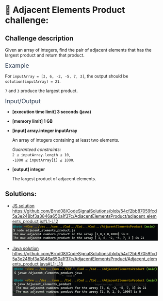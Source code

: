 # :large_blue_diamond: Adjacent Elements Product challenge:

## Challenge description
<div class="markdown -arial"><p>Given an array of integers, find the pair of adjacent elements that has the largest product and return that product.</p>
<p><span class="markdown--header" style="color:#2b3b52;font-size:1.4em">Example</span></p>
<p>For <code>inputArray = [3, 6, -2, -5, 7, 3]</code>, the output should be<br>
<code>solution(inputArray) = 21</code>.</p>
<p><code>7</code> and <code>3</code> produce the largest product.</p>
<p><span class="markdown--header" style="color:#2b3b52;font-size:1.4em">Input/Output</span></p>
<ul>
<li>
<p><strong>[execution time limit] 3 seconds (java)</strong></p>
</li>
<li>
<p><strong>[memory limit] 1 GB</strong></p>
</li>
<li>
<p><strong>[input] array.integer inputArray</strong></p>
<p>An array of integers containing at least two elements.</p>
<p><em>Guaranteed constraints:</em><br>
<code>2 ≤ inputArray.length ≤ 10</code>,<br>
<code>-1000 ≤ inputArray[i] ≤ 1000</code>.</p>
</li>
<li>
<p><strong>[output] integer</strong></p>
<p>The largest product of adjacent elements.</p>
</li>
</ul>
</div>

## Solutions:

- [JS solution](Adjacent_elements_product.js)
https://github.com/Brnd08/CodeSignalSolutions/blob/54cf2bb87059fcd5a3e248bf3a3846a650a1f37c/AdjacentElementsProduct/adjacent_elements_product.js#L1-L12
![JS Execution](adjacent_elements_product_js.png)


- [Java solution](Adjacent_elements_product.java)
https://github.com/Brnd08/CodeSignalSolutions/blob/54cf2bb87059fcd5a3e248bf3a3846a650a1f37c/AdjacentElementsProduct/Adjacent_elements_product.java#L1-L18 
![Java Execution](adjacent_elements_product_java.png)
